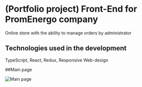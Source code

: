 # (Portfolio project) Front-End for PromEnergo company

Online store with the ability to manage orders by administrator

## Technologies used in the development

TypeScript, React, Redux, Responsive Web-design

##Main page

![Main page](https://ibb.co/S3rLQJG)
